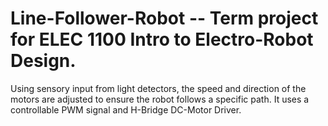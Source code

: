 # Line-Follower-Robot -- Term project for ELEC 1100 Intro to Electro-Robot Design.

Using sensory input from light detectors, the speed and direction of the motors are adjusted to ensure the robot follows a specific path.
It uses a controllable PWM signal and H-Bridge DC-Motor Driver.
